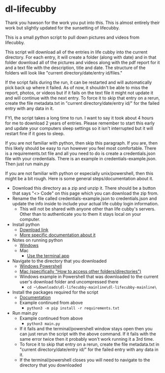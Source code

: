 # dl-lifecubby
Thank you hawson for the work you put into this. This is almost entirely their work but slightly updated for the sunsetting of lifecubby.

This is a small python script to pull down pictures and videos from lifecubby.

This script will download all of the entries in life cubby into the current directory. For each entry, it will create a folder (along with date) and in that folder download all of the pictures and videos along with the pdf report for it and a text file with the description, title and date. The structure of the folders will look like "current directory/date/entry id/files."

If the script fails during the run, it can be restarted and will automatically pick back up where it failed. As of now, it shouldn't be able to miss the report, photos, or videos but if it fails on the text file it might not update it and will continue with the next entry. To force it to skip that entry on a rerun, create the file metadata.txt in "current directory/date/entry id/" for the failed entry with any data in it.

FYI, the script takes a long time to run. I want to say it took about 4 hours for me to download 2 years of entries. Please remember to start this early and update your computers sleep settings so it isn't interrupted but it will restart fine if it goes to sleep.

If you are not familiar with python, then skip this paragraph. If you are, then this likely should be easy to run however you feel most comfortable. There is a requirements.txt file and all you need to do is create a credentials.json file with your credentials. There is an example in credentials-example.json. Then just run main.py

If you are not familiar with python or especially unix/powershell, then this might be a bit rough. Here is some general steps/documentation about it.
* Download this directory as a zip and unzip it. There should be a button that says "<> Code" on this page which you can download the zip from.
* Rename the file called credentials-example.json to credentials.json and update the info inside to include your actual life cubby login information.
    * This will not be shared with anyone other than life cubby's servers. Other than to authenticate you to them it stays local on your computer.
* Install python
    * [Download link](https://www.python.org/downloads/)
    * [More specific documentation about it](https://wiki.python.org/moin/BeginnersGuide/Download)
* Notes on running python
    * [Windows](https://docs.python.org/3/faq/windows.html#how-do-i-run-a-python-program-under-windows)
    * Mac
        * [Use the terminal app](https://support.apple.com/guide/terminal/welcome/mac)
* Navigate to the directory that you downloaded
    * [Windows Powershell](https://learn.microsoft.com/en-us/windows-server/administration/windows-commands/cd)
    * [Mac (specifically "How to access other folders/directories")](https://www.macworld.com/article/221277/command-line-navigating-files-folders-mac-terminal.html)
    * Windows example in Powershell that was downloaded to the current user's download folder and uncompressed there
         *  ```cd ~\downloads\dl-lifecubby-mainline\dl-lifecubby-mainline\```
* Install the packages required for the script
    * [Documentation](https://packaging.python.org/en/latest/guides/installing-using-pip-and-virtual-environments/#using-a-requirements-file)
    * Example continued from above
        * ```python3 -m pip install -r requirements.txt```
* Run main.py
    * Example continued from above
        * ```python3 main.py```
    * If it fails and the terminal/powershell window stays open then you can just rerun the script with the above command. If it fails with the same error twice then it probably won't work running it a 3rd time.
    * To force it to skip that entry on a rerun, create the file metadata.txt in "current directory/date/entry id/" for the failed entry with any data in it.
    * If the terminal/powershell closes you will need to navigate to the directory that you downloaded